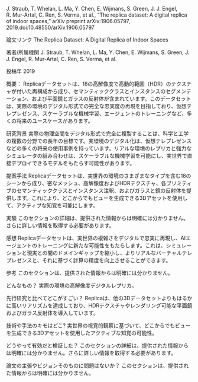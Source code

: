 J. Straub, T. Whelan, L. Ma, Y. Chen, E. Wijmans, S. Green, J. J. Engel, R. Mur-Artal, C. Ren, S. Verma, et al., “The replica dataset: A digital replica of indoor spaces,” arXiv preprint arXiv:1906.05797, 2019.doi:10.48550/arXiv.1906.05797

論文リンク
The Replica Dataset: A Digital Replica of Indoor Spaces

著者/所属機関
J. Straub, T. Whelan, L. Ma, Y. Chen, E. Wijmans, S. Green, J. J. Engel, R. Mur-Artal, C. Ren, S. Verma, et al.

投稿年
2019

概要：
Replicaデータセットは、18の高解像度で高動的範囲（HDR）のテクスチャが付いた再構成から成り、セマンティッククラスとインスタンスのセグメンテーション、および平面鏡とガラスの反射体が含まれています。このデータセットは、実際の環境のデジタル形式での完全な忠実度の再現を目指しており、仮想テレプレゼンス、スケーラブルな機械学習、エージェントのトレーニングなど、多くの将来のユースケースがあります。

研究背景
実際の物理空間をデジタル形式で完全に複製することは、科学と工学の複数の分野での長年の目標です。実環境のデジタル化は、仮想テレプレゼンスなどの多くの将来の使用事例を持っています。リアルな環境のレプリカと強力なシミュレータの組み合わせは、スケーラブルな機械学習を可能にし、実世界で直接デプロイできるモデルをもたらす可能性があります。

提案手法
Replicaデータセットは、実世界の環境のさまざまなタイプを含む18のシーンから成り、密なメッシュ、高解像度およびHDRテクスチャ、各プリミティブのセマンティッククラスとインスタンス注釈、およびガラスと鏡の反射体を提供します。これにより、どこからでもビューを生成できる3Dアセットを使用して、アクティブな知覚を可能にします。

実験
このセクションの詳細は、提供された情報からは明確には分かりません。さらに詳しい情報を取得する必要があります。

感想
Replicaデータセットは、実世界の複雑さをデジタルで忠実に再現し、AIエージェントのトレーニングに新たな可能性をもたらします。これは、シミュレーションと現実との間のドメインギャップを縮小し、よりリアルなバーチャルテレプレゼンスと、それに基づく計算の精度を向上させることができます。

参考
このセクションは、提供された情報からは明確には分かりません。

どんなもの？
実際の環境の高解像度デジタルレプリカ。

先行研究と比べてどこがすごい？
Replicaは、他の3Dデータセットよりもはるかに高いリアリズムを達成しており、HDRテクスチャやレンダリング可能な平面鏡およびガラス反射体を導入しています。

技術や手法のキモはどこ?
実世界の視覚的観察に基づいて、どこからでもビューを生成できる3Dアセットを使用したアクティブな知覚の可能性。

どうやって有効だと検証した？
このセクションの詳細は、提供された情報からは明確には分かりません。さらに詳しい情報を取得する必要があります。

論文の主張やビジョンそのものに問題はないか？
このセクションは、提供された情報からは明確には分かりません。